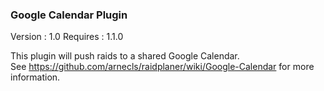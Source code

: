 ### Google Calendar Plugin

Version  : 1.0
Requires : 1.1.0

This plugin will push raids to a shared Google Calendar.   
See https://github.com/arnecls/raidplaner/wiki/Google-Calendar for more information.
